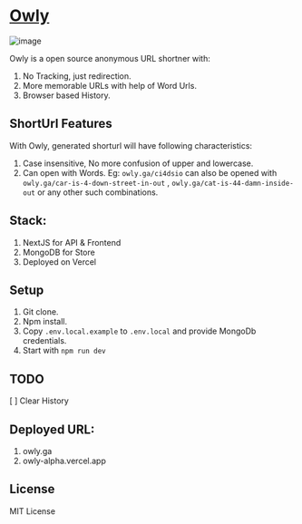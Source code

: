 # [Owly](https://owly.ga)

![image](https://user-images.githubusercontent.com/3089863/166172425-7ac5bf00-a42b-453a-98d6-4305e32146e9.png)

Owly is a open source anonymous URL shortner with:
1. No Tracking, just redirection.
2. More memorable URLs with help of Word Urls.
3. Browser based History.

## ShortUrl Features
With Owly, generated shorturl will have following characteristics:
1. Case insensitive, No more confusion of upper and lowercase.
2. Can open with Words. Eg: `owly.ga/ci4dsio` can also be opened with `owly.ga/car-is-4-down-street-in-out` , `owly.ga/cat-is-44-damn-inside-out` or any other such combinations.

## Stack:
1. NextJS for API & Frontend
2. MongoDB for Store
3. Deployed on Vercel

## Setup
1. Git clone.
2. Npm install.
3. Copy `.env.local.example` to `.env.local` and provide MongoDb credentials.
4. Start with `npm run dev`

## TODO
[ ] Clear History

## Deployed URL:
1. owly.ga
1. owly-alpha.vercel.app

## License
MIT License

